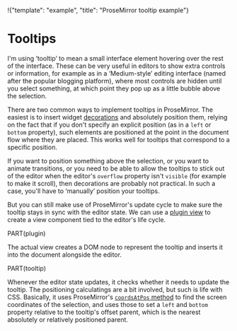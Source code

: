 !{"template": "example", "title": "ProseMirror tooltip example"}

<style>
  .tooltip {
    position: absolute;
    pointer-events: none;
    z-index: 20;
    background: white;
    border: 1px solid silver;
    border-radius: 2px;
    padding: 2px 10px;
    margin-bottom: 7px;
    -webkit-transform: translateX(-50%);
    transform: translateX(-50%);
  }
  .tooltip:before {
    content: "";
    height: 0; width: 0;
    position: absolute;
    left: 50%;
    margin-left: -5px;
    bottom: -6px;
    border: 5px solid transparent;
    border-bottom-width: 0;
    border-top-color: silver;
  }
  .tooltip:after {
    content: "";
    height: 0; width: 0;
    position: absolute;
    left: 50%;
    margin-left: -5px;
    bottom: -4.5px;
    border: 5px solid transparent;
    border-bottom-width: 0;
    border-top-color: white;
  }
  #editor { position: relative; }
</style>

# Tooltips

I'm using ‘tooltip’ to mean a small interface element hovering over
the rest of the interface. These can be very useful in editors to show
extra controls or information, for example as in a ‘Medium-style’
editing interface (named after the popular blogging platform), where
most controls are hidden until you select something, at which point
they pop up as a little bubble above the selection.

There are two common ways to implement tooltips in ProseMirror. The
easiest is to insert widget
[decorations](/docs/guide/#view.decorations) and absolutely position
them, relying on the fact that if you don't specify an explicit
position (as in a `left` or `bottom` property), such elements are
positioned at the point in the document flow where they are placed.
This works well for tooltips that correspond to a specific position.

If you want to position something above the selection, or you want to
animate transitions, or you need to be able to allow the tooltips to
stick out of the editor when the editor's `overflow` property isn't
`visible` (for example to make it scroll), then decorations are
probably not practical. In such a case, you'll have to ‘manually’
position your tooltips.

<div id=editor></div>

But you can still make use of ProseMirror's update cycle to make sure
the tooltip stays in sync with the editor state. We can use a [plugin
view](##state.PluginSpec.view) to create a view component tied to the
editor's life cycle.

PART(plugin)

The actual view creates a DOM node to represent the tooltip and
inserts it into the document alongside the editor.

PART(tooltip)

Whenever the editor state updates, it checks whether it needs to
update the tooltip. The positioning calculatings are a bit involved,
but such is life with CSS. Basically, it uses ProseMirror's
[`coordsAtPos` method](##view.EditorView.coordsAtPos) to find the
screen coordinates of the selection, and uses those to set a `left`
and `bottom` property relative to the tooltip's offset parent, which
is the nearest absolutely or relatively positioned parent.

<div style="display: none" id=content>
  <p>Select some text to see a tooltip with the size of your selection.</p>
  <p>(That's not the most useful use of a tooltip, but it's a nicely simple example.)</p>
</div>